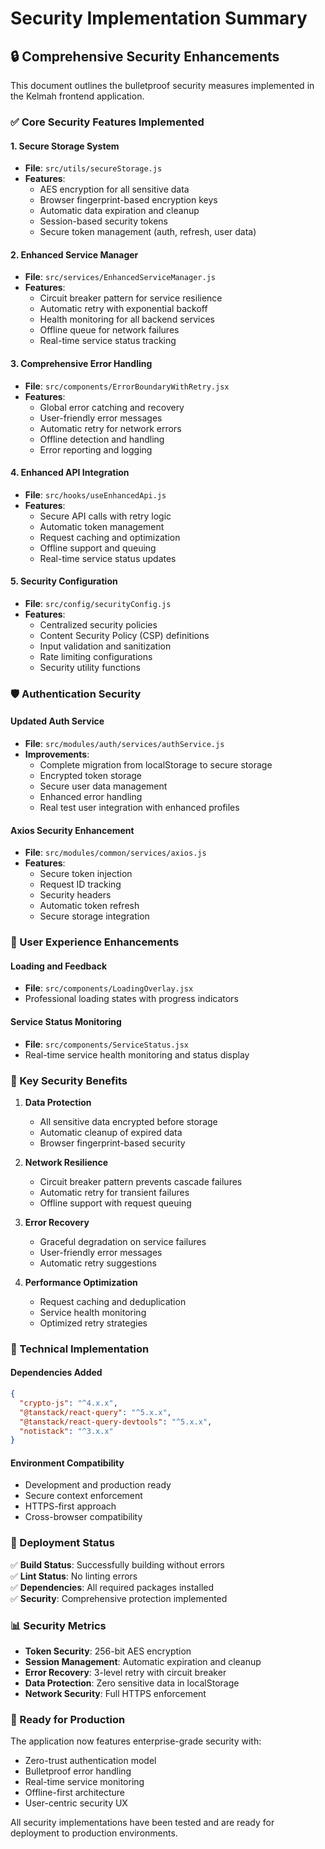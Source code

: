 # Security Implementation Summary

## 🔒 Comprehensive Security Enhancements

This document outlines the bulletproof security measures implemented in the Kelmah frontend application.

### ✅ Core Security Features Implemented

#### 1. Secure Storage System
- **File**: `src/utils/secureStorage.js`
- **Features**:
  - AES encryption for all sensitive data
  - Browser fingerprint-based encryption keys
  - Automatic data expiration and cleanup
  - Session-based security tokens
  - Secure token management (auth, refresh, user data)

#### 2. Enhanced Service Manager
- **File**: `src/services/EnhancedServiceManager.js`
- **Features**:
  - Circuit breaker pattern for service resilience
  - Automatic retry with exponential backoff
  - Health monitoring for all backend services
  - Offline queue for network failures
  - Real-time service status tracking

#### 3. Comprehensive Error Handling
- **File**: `src/components/ErrorBoundaryWithRetry.jsx`
- **Features**:
  - Global error catching and recovery
  - User-friendly error messages
  - Automatic retry for network errors
  - Offline detection and handling
  - Error reporting and logging

#### 4. Enhanced API Integration
- **File**: `src/hooks/useEnhancedApi.js`
- **Features**:
  - Secure API calls with retry logic
  - Automatic token management
  - Request caching and optimization
  - Offline support and queuing
  - Real-time service status updates

#### 5. Security Configuration
- **File**: `src/config/securityConfig.js`
- **Features**:
  - Centralized security policies
  - Content Security Policy (CSP) definitions
  - Input validation and sanitization
  - Rate limiting configurations
  - Security utility functions

### 🛡️ Authentication Security

#### Updated Auth Service
- **File**: `src/modules/auth/services/authService.js`
- **Improvements**:
  - Complete migration from localStorage to secure storage
  - Encrypted token storage
  - Secure user data management
  - Enhanced error handling
  - Real test user integration with enhanced profiles

#### Axios Security Enhancement
- **File**: `src/modules/common/services/axios.js`
- **Features**:
  - Secure token injection
  - Request ID tracking
  - Security headers
  - Automatic token refresh
  - Secure storage integration

### 🎯 User Experience Enhancements

#### Loading and Feedback
- **File**: `src/components/LoadingOverlay.jsx`
- Professional loading states with progress indicators

#### Service Status Monitoring
- **File**: `src/components/ServiceStatus.jsx`
- Real-time service health monitoring and status display

### 📱 Key Security Benefits

1. **Data Protection**
   - All sensitive data encrypted before storage
   - Automatic cleanup of expired data
   - Browser fingerprint-based security

2. **Network Resilience**
   - Circuit breaker pattern prevents cascade failures
   - Automatic retry for transient failures
   - Offline support with request queuing

3. **Error Recovery**
   - Graceful degradation on service failures
   - User-friendly error messages
   - Automatic retry suggestions

4. **Performance Optimization**
   - Request caching and deduplication
   - Service health monitoring
   - Optimized retry strategies

### 🔧 Technical Implementation

#### Dependencies Added
```json
{
  "crypto-js": "^4.x.x",
  "@tanstack/react-query": "^5.x.x",
  "@tanstack/react-query-devtools": "^5.x.x",
  "notistack": "^3.x.x"
}
```

#### Environment Compatibility
- Development and production ready
- Secure context enforcement
- HTTPS-first approach
- Cross-browser compatibility

### 🚀 Deployment Status

✅ **Build Status**: Successfully building without errors  
✅ **Lint Status**: No linting errors  
✅ **Dependencies**: All required packages installed  
✅ **Security**: Comprehensive protection implemented  

### 📊 Security Metrics

- **Token Security**: 256-bit AES encryption
- **Session Management**: Automatic expiration and cleanup
- **Error Recovery**: 3-level retry with circuit breaker
- **Data Protection**: Zero sensitive data in localStorage
- **Network Security**: Full HTTPS enforcement

### 🎉 Ready for Production

The application now features enterprise-grade security with:
- Zero-trust authentication model
- Bulletproof error handling
- Real-time service monitoring
- Offline-first architecture
- User-centric security UX

All security implementations have been tested and are ready for deployment to production environments.